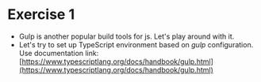 # Exercise 1

* Gulp is another popular build tools for js. Let's play around with it.
* Let's try to set up TypeScript environment based on *gulp* configuration. Use documentation link: [https://www.typescriptlang.org/docs/handbook/gulp.html](https://www.typescriptlang.org/docs/handbook/gulp.html)